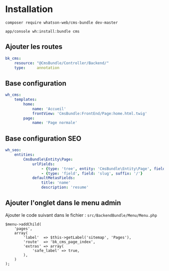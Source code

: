 # Installation
`composer require whatson-web/cms-bundle dev-master`

`app/console wh:install:bundle cms`

## Ajouter les routes
```yaml
bk_cms:
    resource: "@CmsBundle/Controller/Backend/"
    type:     annotation
```

## Base configuration
```yaml
wh_cms:
    templates:
        home:
            name: 'Accueil'
            frontView: 'CmsBundle:FrontEnd/Page:home.html.twig'
        page:
            name: 'Page normale'
```

## Base configuration SEO
```yaml
wh_seo:
    entities:
        CmsBundle\Entity\Page:
            urlFields:
                - {type: 'tree', entity: 'CmsBundle\Entity\Page', field: 'parent'}
                - {type: 'field', field: 'slug', suffix: '/'}
            defaultMetasFields:
                title: 'name'
                description: 'resume'
```

## Ajouter l'onglet dans le menu admin
Ajouter le code suivant dans le fichier : `src/BackendBundle/Menu/Menu.php`

	$menu->addChild(
		'pages',
		array(
			'label'  => $this->getLabel('sitemap', 'Pages'),
			'route'  => 'bk_cms_page_index',
			'extras' => array(
				'safe_label' => true,
			),
		)
	);
